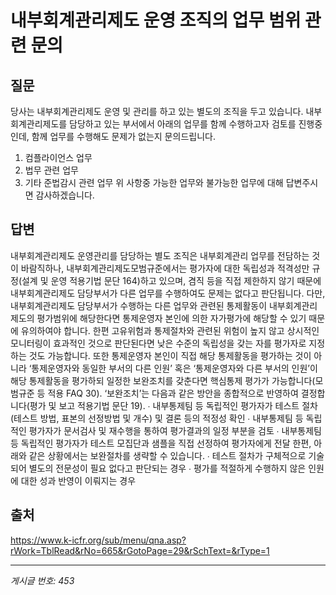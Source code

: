# 내부회계관리제도 운영 조직의 업무 범위 관련 문의

## 질문
당사는 내부회계관리제도 운영 및 관리를 하고 있는 별도의 조직을 두고 있습니다.
내부회계관리제도를 담당하고 있는 부서에서 아래의 업무를 함께 수행하고자 검토를 진행중인데,
함께 업무를 수행해도 문제가 없는지 문의드립니다.
1. 컴플라이언스 업무
2. 법무 관련 업무
3. 기타 준법감시 관련 업무
위 사항중 가능한 업무와 불가능한 업무에 대해 답변주시면 감사하겠습니다.

## 답변
내부회계관리제도 운영관리를 담당하는 별도 조직은 내부회계관리 업무를 전담하는 것이 바람직하나, 내부회계관리제도모범규준에서는 평가자에 대한 독립성과 적격성만 규정(설계 및 운영 적용기법 문단 164)하고 있으며, 겸직 등을 직접 제한하지 않기 때문에 내부회계관리제도 담당부서가 다른 업무를 수행하여도 문제는 없다고 판단됩니다.
다만, 내부회계관리제도 담당부서가 수행하는 다른 업무와 관련된 통제활동이 내부회계관리제도의 평가범위에 해당한다면 통제운영자 본인에 의한 자가평가에 해당할 수 있기 때문에 유의하여야 합니다.
한편 고유위험과 통제절차와 관련된 위험이 높지 않고 상시적인 모니터링이 효과적인 것으로 판단된다면 낮은 수준의 독립성을 갖는 자를 평가자로 지정하는 것도 가능합니다. 또한 통제운영자 본인이 직접 해당 통제활동을 평가하는 것이 아니라 ‘통제운영자와 동일한 부서의 다른 인원’ 혹은 ‘통제운영자와 다른 부서의 인원’이 해당 통제활동을 평가하되 일정한 보완조치를 갖춘다면 핵심통제 평가가 가능합니다(모범규준 등 적용 FAQ 30).
‘보완조치’는 다음과 같은 방안을 종합적으로 반영하여 결정합니다(평가 및 보고 적용기법 문단 19).
∙ 내부통제팀 등 독립적인 평가자가 테스트 절차(테스트 방법, 표본의 선정방법 및 개수) 및 결론 등의 적정성 확인
∙ 내부통제팀 등 독립적인 평가자가 문서검사 및 재수행을 통하여 평가결과의 일정 부분을 검토
∙ 내부통제팀 등 독립적인 평가자가 테스트 모집단과 샘플을 직접 선정하여 평가자에게 전달
한편, 아래와 같은 상황에서는 보완절차를 생략할 수 있습니다.
∙ 테스트 절차가 구체적으로 기술되어 별도의 전문성이 필요 없다고 판단되는 경우
∙ 평가를 적절하게 수행하지 않은 인원에 대한 성과 반영이 이뤄지는 경우

## 출처
https://www.k-icfr.org/sub/menu/qna.asp?rWork=TblRead&rNo=665&rGotoPage=29&rSchText=&rType=1

---
*게시글 번호: 453*
